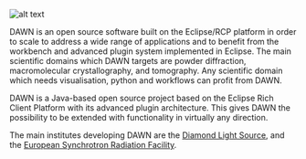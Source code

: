 ![alt text](platform:/plugin/org.dawnsci.webintro/content/img/about_dawn_image.png "DAWN Logo")

DAWN is an open source software built on the Eclipse/RCP platform in order to scale to address a wide range of applications and to benefit from the workbench and advanced plugin system implemented in Eclipse. The main scientific domains which DAWN targets are powder diffraction, macromolecular crystallography, and tomography. Any scientific domain which needs visualisation, python and workflows can profit from DAWN.

DAWN is a Java-based open source project based on the Eclipse Rich Client Platform with its advanced plugin architecture. This gives DAWN the possibility to be extended with functionality in virtually any direction.

The main institutes developing DAWN are the [Diamond Light Source](http://www.diamond.ac.uk/), and the [European Synchrotron Radiation Facility](http://www.esrf.eu/).